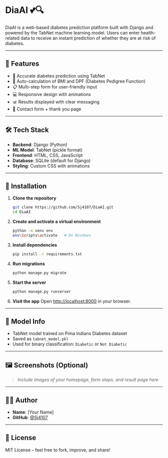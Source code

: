 # DiaAI 💕🔍

DiaAI is a web-based diabetes prediction platform built with Django and powered by the TabNet machine learning model. Users can enter health-related data to receive an instant prediction of whether they are at risk of diabetes.

---

## 🚀 Features

- 🎯 Accurate diabetes prediction using TabNet
- 🧼 Auto-calculation of BMI and DPF (Diabetes Pedigree Function)
- 📋 Multi-step form for user-friendly input
- 💻 Responsive design with animations
- 📊 Results displayed with clear messaging
- 📩 Contact form + thank you page

---

## 🛠️ Tech Stack

- **Backend**: Django (Python)
- **ML Model**: TabNet (pickle format)
- **Frontend**: HTML, CSS, JavaScript
- **Database**: SQLite (default for Django)
- **Styling**: Custom CSS with animations

---

## 📆 Installation

1. **Clone the repository**
   ```bash
   git clone https://github.com/Sj4107/DiaAI.git
   cd DiaAI
   ```

2. **Create and activate a virtual environment**
   ```bash
   python -m venv env
   env\Scripts\activate   # On Windows
   ```

3. **Install dependencies**
   ```bash
   pip install -r requirements.txt
   ```

4. **Run migrations**
   ```bash
   python manage.py migrate
   ```

5. **Start the server**
   ```bash
   python manage.py runserver
   ```

6. **Visit the app**
   Open [http://localhost:8000](http://localhost:8000) in your browser.

---

## 🤖 Model Info

- TabNet model trained on Pima Indians Diabetes dataset
- Saved as `tabnet_model.pkl`
- Used for binary classification: `Diabetic` or `Not Diabetic`

---

## 🖼️ Screenshots (Optional)

> _Include images of your homepage, form steps, and result page here_

---

## 🙇‍♂️ Author

- **Name**: [Your Name]
- **GitHub**: [@Sj4107](https://github.com/Sj4107)

---

## 📄 License

MIT License – feel free to fork, improve, and share!


